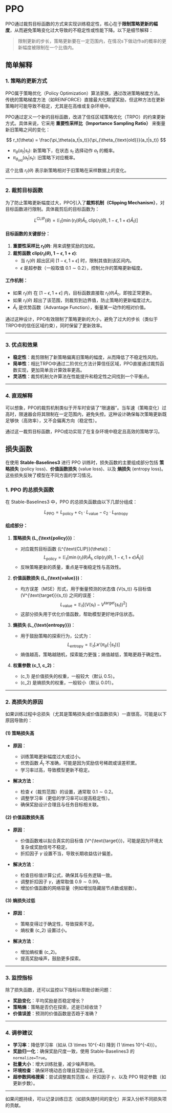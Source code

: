 # PPO
PPO通过裁剪目标函数的方式来实现训练稳定性，核心在于**限制策略更新的幅度**，从而避免策略变化过大导致的不稳定性或性能下降。以下是细节解释：

> 限制更新的步长，策略更新要在一定范围内，在情况s下做动作a的概率的更新幅度被限制在一个比值内。

## 简单解释

### 1. **策略的更新方式**
PPO属于策略优化（Policy Optimization）算法家族，通过改进策略梯度方法。传统的策略梯度方法（如REINFORCE）直接最大化期望奖励，但这种方法在更新策略时可能导致不稳定，尤其是在高维或复杂环境中。

PPO通过定义一个新的目标函数，改进了信任区域策略优化（TRPO）的约束更新方式。具体来说，它采用 **重要性采样比（Importance Sampling Ratio）** 来衡量新旧策略之间的变化：

$$
r_t(\theta) = \frac{\pi_\theta(a_t|s_t)}{\pi_{\theta_{\text{old}}}(a_t|s_t)}
$$

- $\pi_\theta(a_t|s_t)$: 新策略下，在状态 $s_t$ 选择动作 $a_t$ 的概率。
- $\pi_{\theta_{\text{old}}}(a_t|s_t)$: 旧策略下对应概率。

这个比值 $r_t(\theta)$ 表示新策略相对于旧策略在采样数据上的变化。

---

### 2. **裁剪目标函数**
为了防止策略更新幅度过大，PPO引入了**裁剪机制（Clipping Mechanism）**，对目标函数进行限制。具体裁剪后的目标函数为：

$$
L^{\text{CLIP}}(\theta) = \mathbb{E}_t \left[ \min \left( r_t(\theta) \hat{A}_t, \text{clip}(r_t(\theta), 1 - \epsilon, 1 + \epsilon) \hat{A}_t \right) \right]
$$

#### 目标函数的关键部分：
1. **重要性采样比 $r_t(\theta)$**: 用来调整奖励的加权。
2. **裁剪函数 $\text{clip}(r_t(\theta), 1 - \epsilon, 1 + \epsilon)$**:
   - 当 $r_t(\theta)$ 超出区间 $[1 - \epsilon, 1 + \epsilon]$ 时，限制其值到该区间内。
   - $\epsilon$ 是超参数（一般取值 $0.1 \sim 0.2$），控制允许的策略更新幅度。

#### 工作机制：
- 如果 $r_t(\theta)$ 在 $[1 - \epsilon, 1 + \epsilon]$ 内，目标函数直接取 $r_t(\theta) \hat{A}_t$，即按正常更新。
- 如果 $r_t(\theta)$ 超出了该范围，则裁剪到边界值，防止策略的更新幅度过大。
- $\hat{A}_t$ 是优势函数（Advantage Function），衡量某一动作的相对价值。

通过这种设计，PPO有效限制了策略更新的大小，避免了过大的步长（类似于TRPO中的信任区域约束），同时保留了更新效率。

---

### 3. **优点和效果**
- **稳定性**：裁剪限制了新策略偏离旧策略的幅度，从而降低了不稳定性风险。
- **简单性**：相比TRPO中通过二阶优化方法计算信任区域，PPO直接通过裁剪函数实现，更加简单且计算效率更高。
- **灵活性**：裁剪机制允许算法在性能提升和稳定性之间找到一个平衡点。

---

### 4. **直观解释**
可以想象，PPO的裁剪机制类似于开车时安装了“限速器”。当车速（策略变化）过高时，限速器会将其限制在一定范围内，避免失控。这种设计确保每次策略更新既足够快（高效率），又不会偏离方向（稳定性）。

通过这一裁剪目标函数，PPO成功实现了在复杂环境中稳定且高效的策略学习。




## 损失函数

在使用 **Stable-Baselines3** 进行 PPO 训练时，损失函数的主要组成部分包括 **策略损失** (policy loss)、**价值函数损失** (value loss)、以及 **熵损失** (entropy loss)。这些损失反映了模型在不同方面的学习情况。

### 1. **PPO 的总损失函数**
在 Stable-Baselines3 中，PPO 的总损失函数由以下几部分组成：

$$
L_{\text{PPO}} = L_{\text{policy}} + c_1 \cdot L_{\text{value}} - c_2 \cdot L_{\text{entropy}}
$$

#### 组成部分：
1. **策略损失 \(L_{\text{policy}}\)**：
   - 对应裁剪目标函数 \(L^{\text{CLIP}}(\theta)\)：
     $$
     L_{\text{policy}} = \mathbb{E}_t \left[ \min \left( r_t(\theta) \hat{A}_t, \text{clip}(r_t(\theta), 1-\epsilon, 1+\epsilon) \hat{A}_t \right) \right]
     $$
   - 反映策略更新的质量，重点是平衡稳定性与高效性。

2. **价值函数损失 \(L_{\text{value}}\)**：
   - 均方误差（MSE）形式，用于衡量预测的状态值 \(V(s_t)\) 与目标值 \(V^{\text{target}}(s_t)\) 之间的误差：
     $$
     L_{\text{value}} = \mathbb{E}_t \left[ \left( V(s_t) - V^{\text{target}}(s_t) \right)^2 \right]
     $$
   - 这部分损失用于优化价值函数，帮助模型更好地评估状态。

3. **熵损失 \(L_{\text{entropy}}\)**：
   - 用于鼓励策略的探索行为，公式为：
     $$
     L_{\text{entropy}} = \mathbb{E}_t \left[ \mathcal{H}(\pi_\theta(\cdot | s_t)) \right]
     $$
   - 熵值越高，策略越随机，探索能力更强；熵值越低，策略更趋于确定性。

4. **权重参数 \(c_1, c_2\)**：
   - \(c_1\) 是价值损失的权重，一般较大（默认 0.5）。
   - \(c_2\) 是熵损失的权重，一般较小（默认 0.01）。

---

### 2. **高损失的原因**
如果训练过程中总损失（尤其是策略损失或价值函数损失）一直很高，可能是以下原因导致的：

#### (1) **策略损失高**
- **原因**：
  - 训练策略更新幅度过大或过小。
  - 优势函数 $\hat{A}_t$ 不准确，可能是因为奖励信号稀疏或误差积累。
  - 学习率过高，导致模型更新不稳定。

- **解决方法**：
  - 检查 $\epsilon$（裁剪范围）的设置，通常取 $0.1 \sim 0.2$。
  - 调整学习率（更低的学习率可以提高稳定性）。
  - 确保奖励设计合理且与任务目标相关联。

#### (2) **价值函数损失高**
- **原因**：
  - 价值函数难以拟合真实的目标值 \(V^{\text{target}}\)，可能是因为环境太复杂或奖励信号不稳定。
  - 折扣因子 $\gamma$ 设置不当，导致长期收益估计偏差。

- **解决方法**：
  - 检查目标值计算公式，确保其与任务逻辑一致。
  - 调整折扣因子 $\gamma$，通常取值 $0.9 \sim 0.99$。
  - 增加价值函数的网络容量（例如增加隐藏层节点数或层数）。

#### (3) **熵损失过低**
- **原因**：
  - 策略变得过于确定性，导致探索不足。
  - 熵权重 \(c_2\) 设置过小。

- **解决方法**：
  - 增加熵权重 \(c_2\)。
  - 提高奖励噪声，鼓励更多探索。

---

### 3. **监控指标**
除了损失函数，还可以监控以下指标以帮助诊断问题：
- **奖励变化**：平均奖励是否稳定增长？
- **策略熵**：策略是否仍在探索，还是已经收敛？
- **价值误差**：预测的价值函数是否趋于准确？

---

### 4. **调参建议**
- **学习率**：降低学习率（如从 \(3 \times 10^{-4}\) 降到 \(1 \times 10^{-4}\)）。
- **奖励归一化**：确保奖励尺度一致，使用 Stable-Baselines3 的 `normalize=True`。
- **批量大小**：增大训练批量，减少噪声影响。
- **环境检查**：确保环境动态合理且奖励设计无误。
- **超参数网格搜索**：尝试调整裁剪范围 $\epsilon$、折扣因子 $\gamma$、以及 PPO 特定参数（如更新步数）。

---

如果问题持续，可以记录训练日志（如损失随时间的变化）并深入分析不同损失项的贡献。